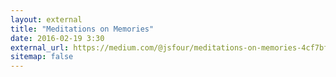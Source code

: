 ```yaml
---
layout: external
title: "Meditations on Memories"
date: 2016-02-19 3:30
external_url: https://medium.com/@jsfour/meditations-on-memories-4cf7bff9ed85#.qbgvju94z
sitemap: false
---
```


